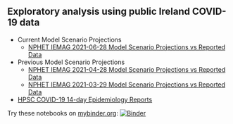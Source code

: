 ## Exploratory analysis using public Ireland COVID-19 data

* Current Model Scenario Projections
  * [NPHET IEMAG 2021-06-28 Model Scenario Projections vs Reported Data](notebooks/NPHET%20IEMAG%202021-06-28%20Model%20Scenario%20Projections%20vs%20Reported%20Data.ipynb)
* Previous Model Scenario Projections
  * [NPHET IEMAG 2021-04-28 Model Scenario Projections vs Reported Data](notebooks/NPHET%20IEMAG%202021-04-28%20Model%20Scenario%20Projections%20vs%20Reported%20Data.ipynb)
  * [NPHET IEMAG 2021-03-29 Model Scenario Projections vs Reported Data](notebooks/NPHET%20IEMAG%202021-03-29%20Model%20Scenario%20Projections%20vs%20Reported%20Data.ipynb)
* [HPSC COVID-19 14-day Epidemiology Reports](notebooks/HPSC%20COVID-19%2014-day%20Epidemiology%20Reports.ipynb)

Try these notebooks on [mybinder.org](https://mybinder.org/): [![Binder](https://mybinder.org/badge_logo.svg)](https://mybinder.org/v2/gh/derekocallaghan/covid19data/main)
